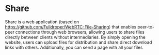 # Share
Share is a web application (based on https://github.com/Fulldroper/WebRTC-File-Sharing) that enables peer-to-peer connections through web browsers, allowing users to share files directly between clients without intermediaries. By simply opening the website, users can upload files for distribution and share direct download links with others. Additionally, you can send a page with all your files
